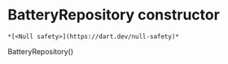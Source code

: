 


# BatteryRepository constructor




    *[<Null safety>](https://dart.dev/null-safety)*



BatteryRepository()












